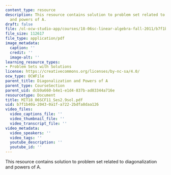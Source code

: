 ```yaml
---
content_type: resource
description: This resource contains solution to problem set related to diagonalization
  and powers of A.
draft: false
file: /ol-ocw-studio-app/courses/18-06sc-linear-algebra-fall-2011/b7f1b40a20430a1fa7222bdfa8daa126_MIT18_06SCF11_Ses2.9sol.pdf
file_size: 112617
file_type: application/pdf
image_metadata:
  caption: ''
  credit: ''
  image-alt: ''
learning_resource_types:
- Problem Sets with Solutions
license: https://creativecommons.org/licenses/by-nc-sa/4.0/
ocw_type: OCWFile
parent_title: Diagonalization and Powers of A
parent_type: CourseSection
parent_uid: dcb9a660-b4e1-e1d4-837b-ad83344a716e
resourcetype: Document
title: MIT18_06SCF11_Ses2.9sol.pdf
uid: b7f1b40a-2043-0a1f-a722-2bdfa8daa126
video_files:
  video_captions_file: ''
  video_thumbnail_file: ''
  video_transcript_file: ''
video_metadata:
  video_speakers: ''
  video_tags: ''
  youtube_description: ''
  youtube_id: ''
---
```

This resource contains solution to problem set related to diagonalization and powers of A.
